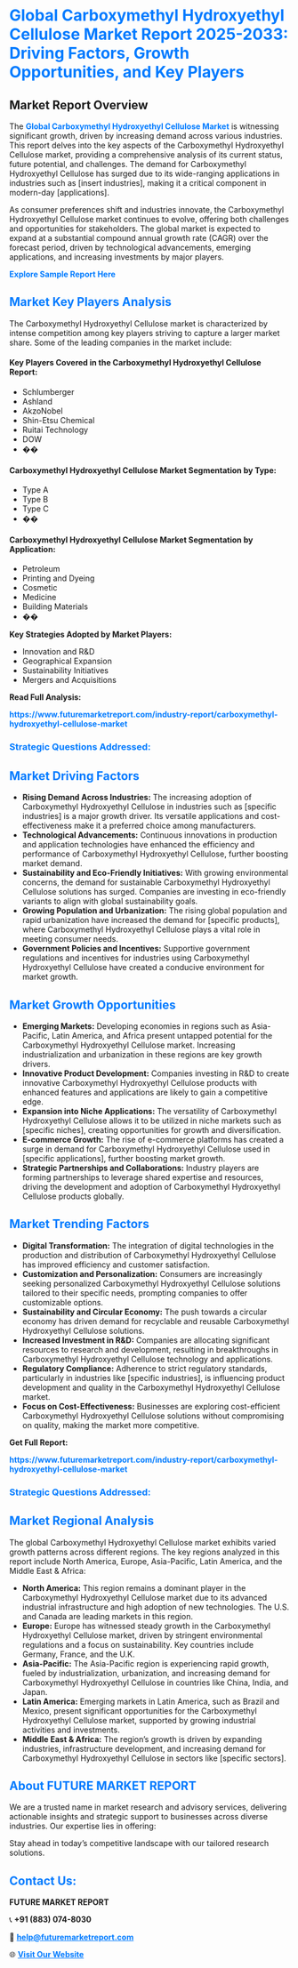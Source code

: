 <h1 style="color: #007BFF;">Global Carboxymethyl Hydroxyethyl Cellulose Market Report 2025-2033: Driving Factors, Growth Opportunities, and Key Players</h1>

<section id="overview">
<h2>Market Report Overview</h2>
<p>The <a href="https://www.futuremarketreport.com/industry-report/carboxymethyl-hydroxyethyl-cellulose-market" style="color: #007BFF; text-decoration: none;"><strong>Global Carboxymethyl Hydroxyethyl Cellulose Market</strong></a> is witnessing significant growth, driven by increasing demand across various industries. This report delves into the key aspects of the Carboxymethyl Hydroxyethyl Cellulose market, providing a comprehensive analysis of its current status, future potential, and challenges. The demand for Carboxymethyl Hydroxyethyl Cellulose has surged due to its wide-ranging applications in industries such as [insert industries], making it a critical component in modern-day [applications].</p>
<p>As consumer preferences shift and industries innovate, the Carboxymethyl Hydroxyethyl Cellulose market continues to evolve, offering both challenges and opportunities for stakeholders. The global market is expected to expand at a substantial compound annual growth rate (CAGR) over the forecast period, driven by technological advancements, emerging applications, and increasing investments by major players.</p>
</section>

<section id="overview">
<p><a href="https://www.futuremarketreport.com/request-sample/reportId=113536" style="color: #007BFF; text-decoration: none;"><strong>Explore Sample Report Here</strong></a></p>
</section>

<section id="key-players">
<h2 style="color: #007BFF;">Market Key Players Analysis</h2>
<p>The Carboxymethyl Hydroxyethyl Cellulose market is characterized by intense competition among key players striving to capture a larger market share. Some of the leading companies in the market include:</p>
<h4>Key Players Covered in the Carboxymethyl Hydroxyethyl Cellulose Report:</h4>
<ul><li>Schlumberger</li><li>Ashland</li><li>AkzoNobel</li><li>Shin-Etsu Chemical</li><li>Ruitai Technology</li><li>DOW</li><li>��</li></ul>
<h4>Carboxymethyl Hydroxyethyl Cellulose Market Segmentation by Type:</h4>
<ul><li>Type A</li><li>Type B</li><li>Type C</li><li>��</li></ul>

<h4>Carboxymethyl Hydroxyethyl Cellulose Market Segmentation by Application:</h4>
<ul><li>Petroleum</li><li>Printing and Dyeing</li><li>Cosmetic</li><li>Medicine</li><li>Building Materials</li><li>��</li></ul>
<p><strong>Key Strategies Adopted by Market Players:</strong></p>
<ul>
<li>Innovation and R&D</li>
<li>Geographical Expansion</li>
<li>Sustainability Initiatives</li>
<li>Mergers and Acquisitions</li>
</ul>
</section>

<section>
<p><strong>Read Full Analysis: </strong></p><a href="https://www.futuremarketreport.com/industry-report/carboxymethyl-hydroxyethyl-cellulose-market" style="color: #007BFF; text-decoration: none;"><strong>https://www.futuremarketreport.com/industry-report/carboxymethyl-hydroxyethyl-cellulose-market</strong></a>
<h3 style="color: #007BFF;">Strategic Questions Addressed:</h3>
</section>

<section id="driving-factors">
<h2 style="color: #007BFF;">Market Driving Factors</h2>
<ul>
<li><strong>Rising Demand Across Industries:</strong> The increasing adoption of Carboxymethyl Hydroxyethyl Cellulose in industries such as [specific industries] is a major growth driver. Its versatile applications and cost-effectiveness make it a preferred choice among manufacturers.</li>
<li><strong>Technological Advancements:</strong> Continuous innovations in production and application technologies have enhanced the efficiency and performance of Carboxymethyl Hydroxyethyl Cellulose, further boosting market demand.</li>
<li><strong>Sustainability and Eco-Friendly Initiatives:</strong> With growing environmental concerns, the demand for sustainable Carboxymethyl Hydroxyethyl Cellulose solutions has surged. Companies are investing in eco-friendly variants to align with global sustainability goals.</li>
<li><strong>Growing Population and Urbanization:</strong> The rising global population and rapid urbanization have increased the demand for [specific products], where Carboxymethyl Hydroxyethyl Cellulose plays a vital role in meeting consumer needs.</li>
<li><strong>Government Policies and Incentives:</strong> Supportive government regulations and incentives for industries using Carboxymethyl Hydroxyethyl Cellulose have created a conducive environment for market growth.</li>
</ul>
</section>

<section id="growth-opportunities">
<h2 style="color: #007BFF;">Market Growth Opportunities</h2>
<ul>
<li><strong>Emerging Markets:</strong> Developing economies in regions such as Asia-Pacific, Latin America, and Africa present untapped potential for the Carboxymethyl Hydroxyethyl Cellulose market. Increasing industrialization and urbanization in these regions are key growth drivers.</li>
<li><strong>Innovative Product Development:</strong> Companies investing in R&D to create innovative Carboxymethyl Hydroxyethyl Cellulose products with enhanced features and applications are likely to gain a competitive edge.</li>
<li><strong>Expansion into Niche Applications:</strong> The versatility of Carboxymethyl Hydroxyethyl Cellulose allows it to be utilized in niche markets such as [specific niches], creating opportunities for growth and diversification.</li>
<li><strong>E-commerce Growth:</strong> The rise of e-commerce platforms has created a surge in demand for Carboxymethyl Hydroxyethyl Cellulose used in [specific applications], further boosting market growth.</li>
<li><strong>Strategic Partnerships and Collaborations:</strong> Industry players are forming partnerships to leverage shared expertise and resources, driving the development and adoption of Carboxymethyl Hydroxyethyl Cellulose products globally.</li>
</ul>
</section>

<section id="trending-factors">
<h2 style="color: #007BFF;">Market Trending Factors</h2>
<ul>
<li><strong>Digital Transformation:</strong> The integration of digital technologies in the production and distribution of Carboxymethyl Hydroxyethyl Cellulose has improved efficiency and customer satisfaction.</li>
<li><strong>Customization and Personalization:</strong> Consumers are increasingly seeking personalized Carboxymethyl Hydroxyethyl Cellulose solutions tailored to their specific needs, prompting companies to offer customizable options.</li>
<li><strong>Sustainability and Circular Economy:</strong> The push towards a circular economy has driven demand for recyclable and reusable Carboxymethyl Hydroxyethyl Cellulose solutions.</li>
<li><strong>Increased Investment in R&D:</strong> Companies are allocating significant resources to research and development, resulting in breakthroughs in Carboxymethyl Hydroxyethyl Cellulose technology and applications.</li>
<li><strong>Regulatory Compliance:</strong> Adherence to strict regulatory standards, particularly in industries like [specific industries], is influencing product development and quality in the Carboxymethyl Hydroxyethyl Cellulose market.</li>
<li><strong>Focus on Cost-Effectiveness:</strong> Businesses are exploring cost-efficient Carboxymethyl Hydroxyethyl Cellulose solutions without compromising on quality, making the market more competitive.</li>
</ul>
</section>

<section>
<p><strong>Get Full Report: </strong></p><a href="https://www.futuremarketreport.com/industry-report/carboxymethyl-hydroxyethyl-cellulose-market" style="color: #007BFF; text-decoration: none;"><strong>https://www.futuremarketreport.com/industry-report/carboxymethyl-hydroxyethyl-cellulose-market</strong></a>
<h3 style="color: #007BFF;">Strategic Questions Addressed:</h3>
</section>


<section id="regional-analysis">
<h2 style="color: #007BFF;">Market Regional Analysis</h2>
<p>The global Carboxymethyl Hydroxyethyl Cellulose market exhibits varied growth patterns across different regions. The key regions analyzed in this report include North America, Europe, Asia-Pacific, Latin America, and the Middle East & Africa:</p>
<ul>
<li><strong>North America:</strong> This region remains a dominant player in the Carboxymethyl Hydroxyethyl Cellulose market due to its advanced industrial infrastructure and high adoption of new technologies. The U.S. and Canada are leading markets in this region.</li>
<li><strong>Europe:</strong> Europe has witnessed steady growth in the Carboxymethyl Hydroxyethyl Cellulose market, driven by stringent environmental regulations and a focus on sustainability. Key countries include Germany, France, and the U.K.</li>
<li><strong>Asia-Pacific:</strong> The Asia-Pacific region is experiencing rapid growth, fueled by industrialization, urbanization, and increasing demand for Carboxymethyl Hydroxyethyl Cellulose in countries like China, India, and Japan.</li>
<li><strong>Latin America:</strong> Emerging markets in Latin America, such as Brazil and Mexico, present significant opportunities for the Carboxymethyl Hydroxyethyl Cellulose market, supported by growing industrial activities and investments.</li>
<li><strong>Middle East & Africa:</strong> The region’s growth is driven by expanding industries, infrastructure development, and increasing demand for Carboxymethyl Hydroxyethyl Cellulose in sectors like [specific sectors].</li>
</ul>
</section>

<footer>
<h2 style="color: #007BFF;">About FUTURE MARKET REPORT</h2>
<p>We are a trusted name in market research and advisory services, delivering actionable insights and strategic support to businesses across diverse industries. Our expertise lies in offering:</p>

<p>Stay ahead in today’s competitive landscape with our tailored research solutions.</p>

<h2 style="color: #007BFF;">Contact Us:</h2>
<p><strong>FUTURE MARKET REPORT</strong></p>
<p>📞 <strong>+91 (883) 074-8030</strong></p>
<p>📧 <strong><a href="mailto:help@futuremarketreport.com" style="color: #007BFF;">help@futuremarketreport.com</a></strong></p>
<p>🌐 <strong><a href="https://www.futuremarketreport.com/" style="color: #007BFF;">Visit Our Website</a></strong></p>
</footer>